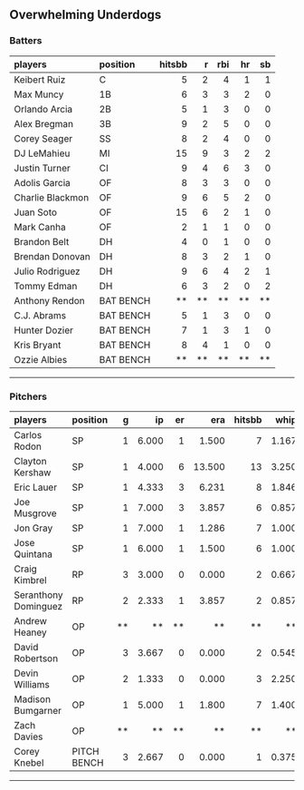## Overwhelming Underdogs

### Batters

 
|players          |position  | hitsbb|  r| rbi| hr| sb| 
|:----------------|:---------|------:|--:|---:|--:|--:| 
|Keibert Ruiz     |C         |      5|  2|   4|  1|  1| 
|Max Muncy        |1B        |      6|  3|   3|  2|  0| 
|Orlando Arcia    |2B        |      5|  1|   3|  0|  0| 
|Alex Bregman     |3B        |      9|  2|   5|  0|  0| 
|Corey Seager     |SS        |      8|  2|   4|  0|  0| 
|DJ LeMahieu      |MI        |     15|  9|   3|  2|  2| 
|Justin Turner    |CI        |      9|  4|   6|  3|  0| 
|Adolis Garcia    |OF        |      8|  3|   3|  0|  0| 
|Charlie Blackmon |OF        |      9|  6|   5|  2|  0| 
|Juan Soto        |OF        |     15|  6|   2|  1|  0| 
|Mark Canha       |OF        |      2|  1|   1|  0|  0| 
|Brandon Belt     |DH        |      4|  0|   1|  0|  0| 
|Brendan Donovan  |DH        |      8|  3|   2|  1|  0| 
|Julio Rodriguez  |DH        |      9|  6|   4|  2|  1| 
|Tommy Edman      |DH        |      6|  3|   2|  0|  2| 
|Anthony Rendon   |BAT BENCH |     **| **|  **| **| **| 
|C.J. Abrams      |BAT BENCH |      5|  1|   3|  0|  0| 
|Hunter Dozier    |BAT BENCH |      7|  1|   3|  1|  0| 
|Kris Bryant      |BAT BENCH |      8|  4|   1|  0|  0| 
|Ozzie Albies     |BAT BENCH |     **| **|  **| **| **| 

* * *

### Pitchers

 
|players              |position    |  g|    ip| er|    era| hitsbb|  whip| so|  w| sv| 
|:--------------------|:-----------|--:|-----:|--:|------:|------:|-----:|--:|--:|--:| 
|Carlos Rodon         |SP          |  1| 6.000|  1|  1.500|      7| 1.167|  4|  1|  0| 
|Clayton Kershaw      |SP          |  1| 4.000|  6| 13.500|     13| 3.250|  4|  0|  0| 
|Eric Lauer           |SP          |  1| 4.333|  3|  6.231|      8| 1.846|  3|  0|  0| 
|Joe Musgrove         |SP          |  1| 7.000|  3|  3.857|      6| 0.857| 10|  0|  0| 
|Jon Gray             |SP          |  1| 7.000|  1|  1.286|      7| 1.000|  8|  1|  0| 
|Jose Quintana        |SP          |  1| 6.000|  1|  1.500|      6| 1.000|  6|  0|  0| 
|Craig Kimbrel        |RP          |  3| 3.000|  0|  0.000|      2| 0.667|  5|  1|  1| 
|Seranthony Dominguez |RP          |  2| 2.333|  1|  3.857|      2| 0.857|  4|  0|  0| 
|Andrew Heaney        |OP          | **|    **| **|     **|     **|    **| **| **| **| 
|David Robertson      |OP          |  3| 3.667|  0|  0.000|      2| 0.545|  4|  1|  2| 
|Devin Williams       |OP          |  2| 1.333|  0|  0.000|      3| 2.250|  3|  0|  0| 
|Madison Bumgarner    |OP          |  1| 5.000|  1|  1.800|      7| 1.400|  4|  0|  0| 
|Zach Davies          |OP          | **|    **| **|     **|     **|    **| **| **| **| 
|Corey Knebel         |PITCH BENCH |  3| 2.667|  0|  0.000|      1| 0.375|  3|  0|  0| 


* * *


